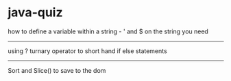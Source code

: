 # java-quiz


how to define a variable within a string - ' and $ on the string you need

 _______________


 using ? turnary operator to short hand if else statements



 _______________

 Sort and Slice() to save to the dom
